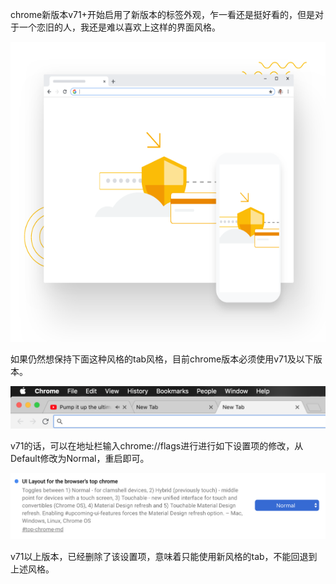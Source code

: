 chrome新版本v71+开始启用了新版本的标签外观，乍一看还是挺好看的，但是对于一个恋旧的人，我还是难以喜欢上这样的界面风格。

<img src="assets/chrome_global_desktop.png" style="height:480px">

如果仍然想保持下面这种风格的tab风格，目前chrome版本必须使用v71及以下版本。

![image-20190316132920051](assets/image-20190316132920051.png)

v71的话，可以在地址栏输入chrome://flags进行进行如下设置项的修改，从Default修改为Normal，重启即可。

![image-20190316133440644](assets/image-20190316133440644.png)

v71以上版本，已经删除了该设置项，意味着只能使用新风格的tab，不能回退到上述风格。